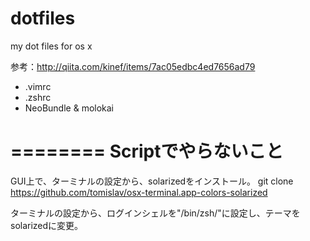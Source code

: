 dotfiles
========

my dot files for os x

参考：http://qiita.com/kinef/items/7ac05edbc4ed7656ad79

- .vimrc
- .zshrc
- NeoBundle & molokai

========
Scriptでやらないこと
========
GUI上で、ターミナルの設定から、solarizedをインストール。
git clone https://github.com/tomislav/osx-terminal.app-colors-solarized

ターミナルの設定から、ログインシェルを"/bin/zsh/"に設定し、テーマをsolarizedに変更。
